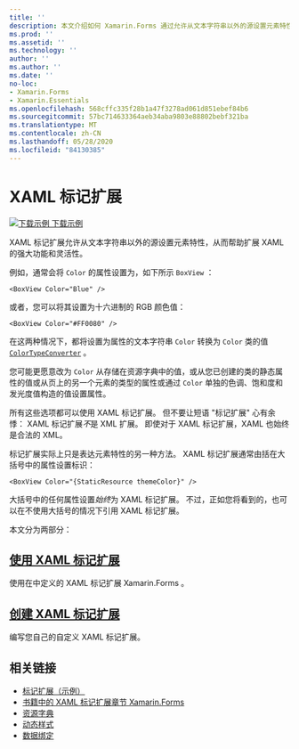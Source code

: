 ```yaml
---
title: ''
description: 本文介绍如何 Xamarin.Forms 通过允许从文本字符串以外的源设置元素特性来使用 xaml 标记扩展来扩展 XAML 的强大功能和灵活性。
ms.prod: ''
ms.assetid: ''
ms.technology: ''
author: ''
ms.author: ''
ms.date: ''
no-loc:
- Xamarin.Forms
- Xamarin.Essentials
ms.openlocfilehash: 568cffc335f28b1a47f3278ad061d851ebef84b6
ms.sourcegitcommit: 57bc714633364aeb34aba9803e88802bebf321ba
ms.translationtype: MT
ms.contentlocale: zh-CN
ms.lasthandoff: 05/28/2020
ms.locfileid: "84130385"
---
```

# <a name="xaml-markup-extensions"></a>XAML 标记扩展

[![下载示例](~/media/shared/download.png) 下载示例](https://docs.microsoft.com/samples/xamarin/xamarin-forms-samples/xaml-markupextensions)

XAML 标记扩展允许从文本字符串以外的源设置元素特性，从而帮助扩展 XAML 的强大功能和灵活性。

例如，通常会将 `Color` 的属性设置为，如下所示 `BoxView` ：

```xaml
<BoxView Color="Blue" />
```

或者，您可以将其设置为十六进制的 RGB 颜色值：

```xaml
<BoxView Color="#FF0080" />
```

在这两种情况下，都将设置为属性的文本字符串 `Color` 转换为 `Color` 类的值 [`ColorTypeConverter`](xref:Xamarin.Forms.ColorTypeConverter) 。

您可能更愿意改为 `Color` 从存储在资源字典中的值，或从您已创建的类的静态属性的值或从页上的另一个元素的类型的属性或通过 `Color` 单独的色调、饱和度和发光度值构造的值设置属性。

所有这些选项都可以使用 XAML 标记扩展。 但不要让短语 "标记扩展" 心有余悸： XAML 标记扩展*不*是 XML 扩展。 即使对于 XAML 标记扩展，XAML 也始终是合法的 XML。

标记扩展实际上只是表达元素特性的另一种方法。 XAML 标记扩展通常由括在大括号中的属性设置标识：

```xaml
<BoxView Color="{StaticResource themeColor}" />
```

大括号中的任何属性设置*始终*为 XAML 标记扩展。 不过，正如您将看到的，也可以在不使用大括号的情况下引用 XAML 标记扩展。

本文分为两部分：

## <a name="consuming-xaml-markup-extensions"></a>[使用 XAML 标记扩展](consuming.md)  

使用在中定义的 XAML 标记扩展 Xamarin.Forms 。

## <a name="creating-xaml-markup-extensions"></a>[创建 XAML 标记扩展](creating.md)

编写您自己的自定义 XAML 标记扩展。

## <a name="related-links"></a>相关链接

- [标记扩展（示例）](https://docs.microsoft.com/samples/xamarin/xamarin-forms-samples/xaml-markupextensions)
- [书籍中的 XAML 标记扩展章节 Xamarin.Forms](~/xamarin-forms/creating-mobile-apps-xamarin-forms/summaries/chapter10.md)
- [资源字典](~/xamarin-forms/xaml/resource-dictionaries.md)
- [动态样式](~/xamarin-forms/user-interface/styles/dynamic.md)
- [数据绑定](~/xamarin-forms/app-fundamentals/data-binding/index.md)
